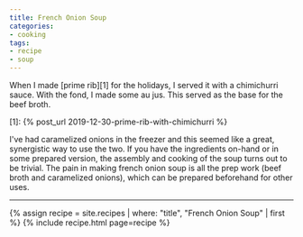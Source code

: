 ```yaml
---
title: French Onion Soup
categories:
- cooking
tags:
- recipe
- soup
---
```


When I made [prime rib][1] for the holidays, I served it with a chimichurri sauce.
With the fond, I made some au jus.
This served as the base for the beef broth.

[1]: {% post_url 2019-12-30-prime-rib-with-chimichurri %}

I've had caramelized onions in the freezer and this seemed like a great, synergistic way to use the two.
If you have the ingredients on-hand or in some prepared version, the assembly and cooking of the soup turns out to be trivial.
The pain in making french onion soup is all the prep work (beef broth and caramelized onions), which can be prepared
beforehand for other uses.

---

{% assign recipe = site.recipes | where: "title",  "French Onion Soup" | first %}
{% include recipe.html page=recipe %}
